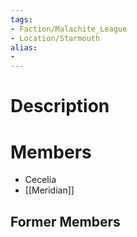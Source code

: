 ```yaml
---
tags:
- Faction/Malachite_League
- Location/Starmouth
alias:
- 
---
```


# Description


# Members
- Cecelia
- [[Meridian]]

## Former Members